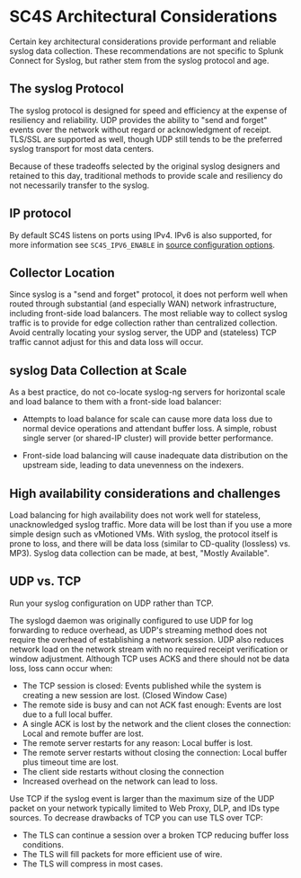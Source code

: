 # SC4S Architectural Considerations

Certain key architectural considerations provide performant and reliable syslog
data collection.  These
recommendations are not specific to Splunk Connect for Syslog, but rather stem from the syslog protocol and age.

## The syslog Protocol

The syslog protocol is designed for speed and efficiency at the
expense of resiliency and reliability.  UDP provides the ability to "send and forget" events over the network without regard
or acknowledgment of receipt. TLS/SSL are supported as well, though UDP still
tends to be the preferred syslog transport for most data centers.

Because of these tradeoffs selected by the original syslog designers and retained to this day, traditional methods to provide scale and
resiliency do not necessarily transfer to the syslog.  

## IP protocol

By default SC4S listens on ports using IPv4. IPv6 is also supported, for more information see `SC4S_IPV6_ENABLE` in [source configuration options](https://splunk.github.io/splunk-connect-for-syslog/main/configuration/#syslog-source-configuration).

## Collector Location

Since syslog is a "send and forget" protocol, it does not perform well when routed through substantial (and especially WAN) network infrastructure,
including front-side load balancers.  The most reliable way to collect syslog traffic is to provide for edge
collection rather than centralized collection.  Avoid centrally locating your syslog server, the UDP and (stateless)
TCP traffic cannot adjust for this and data loss will occur.

## syslog Data Collection at Scale
As a best practice, do not co-locate syslog-ng servers for horizontal scale and load balance to them with a front-side load balancer:

* Attempts to load balance for scale can cause more data loss due to normal device operations
and attendant buffer loss. A simple, robust single server (or shared-IP cluster) will provide better performance.

* Front-side load balancing will cause inadequate data distribution on the upstream side, leading to data unevenness on the indexers.

## High availability considerations and challenges

Load balancing for high availability does not work well for stateless, unacknowledged syslog traffic. More data will be lost than if you use a more simple design such as vMotioned VMs.  With syslog, the protocol itself is prone to loss, and there
will be data loss (similar to CD-quality (lossless) vs. MP3).  Syslog data collection can be made, at best, "Mostly Available".

## UDP vs. TCP

Run your syslog configuration on UDP rather than TCP.

The syslogd daemon was originally configured to use UDP for log forwarding to reduce overhead, as UDP's streaming method does not require the overhead of establishing a network session. 
UDP also reduces network load on the network stream with no required receipt verification or window adjustment.
Although TCP uses ACKS and there should not be data loss, loss cann occur when:
* The TCP session is closed: Events published while the system is creating a new session are lost. (Closed Window Case)
* The remote side is busy and can not ACK fast enough: Events are lost due to a full local buffer.
* A single ACK is lost by the network and the client closes the connection: Local and remote buffer are lost.
* The remote server restarts for any reason: Local buffer is lost.
* The remote server restarts without closing the connection: Local buffer plus timeout time are lost.
* The client side restarts without closing the connection
* Increased overhead on the network can lead to loss.
  
Use TCP if the syslog event is larger than the maximum size of the UDP packet on your network typically limited to Web Proxy, DLP, and IDs type sources.
To decrease drawbacks of TCP you can use TLS over TCP:
* The TLS can continue a session over a broken TCP reducing buffer loss conditions.
* The TLS will fill packets for more efficient use of wire.
* The TLS will compress in most cases.
